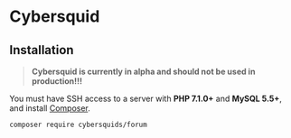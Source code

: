 # Cybersquid

## Installation
> **Cybersquid is currently in alpha and should not be used in production!!!**

You must have SSH access to a server with **PHP 7.1.0+** and **MySQL 5.5+**, and install [Composer](https://getcomposer.org/).
```
composer require cybersquids/forum
```

